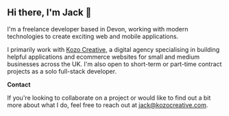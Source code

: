 ## Hi there, I'm Jack 👋

I'm a freelance developer based in Devon, working with modern technologies to create exciting web and mobile applications. 

I primarily work with [Kozo Creative](https://kozocreative.com), a digital agency specialising in building helpful applications and ecommerce websites for small and medium businesses across the UK. I'm also open to short-term or part-time contract projects as a solo full-stack developer. 

**Contact**

If you're looking to collaborate on a project or would like to find out a bit more about what I do, feel free to reach out at [jack@kozocreative.com](mailto:jack@kozocreative.com).

<!--
**jackpickrell/jackpickrell** is a ✨ _special_ ✨ repository because its `README.md` (this file) appears on your GitHub profile.

Here are some ideas to get you started:

- 🔭 I’m currently working on ...
- 🌱 I’m currently learning ...
- 👯 I’m looking to collaborate on ...
- 🤔 I’m looking for help with ...
- 💬 Ask me about ...
- 📫 How to reach me: ...
- 😄 Pronouns: ...
- ⚡ Fun fact: ...
-->
